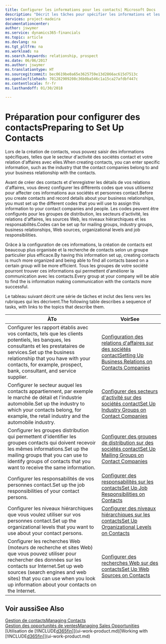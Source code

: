 ```yaml
---
title: Configurer les informations pour les contacts| Microsoft Docs
description: "Décrit les tâches pour spécifier les informations et les codes, par exemple, sur les secteurs d'activité et les relations d'affaires, avant de paramétrer des contacts."
services: project-madeira
documentationcenter: 
author: jswymer
ms.service: dynamics365-financials
ms.topic: article
ms.devlang: na
ms.tgt_pltfrm: na
ms.workload: na
ms.search.keywords: relationship, prospect
ms.date: 06/06/2017
ms.author: jswymer
ms.translationtype: HT
ms.sourcegitcommit: bec0619be0a65e3625759e13d2866ac615d7513c
ms.openlocfilehash: 701282909208c36b0ba546c1a15ca27afdbf447c
ms.contentlocale: fr-fr
ms.lasthandoff: 01/30/2018

---
```

# <a name="preparing-to-set-up-contacts"></a><span data-ttu-id="123d2-103">Préparation pour configurer des contacts</span><span class="sxs-lookup"><span data-stu-id="123d2-103">Preparing to Set Up Contacts</span></span>
<span data-ttu-id="123d2-104">Lors de la création de contacts, vous pouvez saisir des informations spécifiques, telles que le secteur d'activité des sociétés contact et votre relation d'affaires avec elles.</span><span class="sxs-lookup"><span data-stu-id="123d2-104">When creating contacts, you can enter specific information, such as the industry that the contact companies belong to and your business relationship with the contacts.</span></span>

<span data-ttu-id="123d2-105">Avant de créer des contacts et d'enregistrer les détails de vos relations d'affaires, vous devez configurer les différents codes que vous utiliserez pour affecter ces informations aux sociétés et personnes contact.</span><span class="sxs-lookup"><span data-stu-id="123d2-105">Before you create contacts and record details about your business relationships, you must set up the different codes that you will use to assign this information to your contact companies and people.</span></span> <span data-ttu-id="123d2-106">Les codes peuvent être configurés pour les groupes de distribution, les secteurs d'activité, les relations d'affaires, les sources Web, les niveaux hiérarchiques et les responsabilités.</span><span class="sxs-lookup"><span data-stu-id="123d2-106">Codes can be set up for mailing groups, industry groups, business relationships, Web sources, organizational levels and job responsibilities.</span></span>

<span data-ttu-id="123d2-107">Grâce à la configuration de ces informations, la création de contacts est beaucoup plus organisée et la recherche de contacts selon un groupe particulier plus efficace.</span><span class="sxs-lookup"><span data-stu-id="123d2-107">By having this information set up, creating contacts is much more organized and being able to find all contacts based on a certain group will be more efficient.</span></span> <span data-ttu-id="123d2-108">Tous les groupes de votre société pourront trouver ces informations qui permettent d'améliorer la communication avec les contacts.</span><span class="sxs-lookup"><span data-stu-id="123d2-108">Every group at your company will be able to find the is information making communication with the contacts more successful.</span></span>

<span data-ttu-id="123d2-109">Le tableau suivant décrit une série de tâches et inclut des liens vers les rubriques qui les décrivent.</span><span class="sxs-lookup"><span data-stu-id="123d2-109">The following table describes a sequence of tasks, with links to the topics that describe them.</span></span> 

| <span data-ttu-id="123d2-110">À</span><span class="sxs-lookup"><span data-stu-id="123d2-110">To</span></span> | <span data-ttu-id="123d2-111">Voir</span><span class="sxs-lookup"><span data-stu-id="123d2-111">See</span></span> |
| --- | --- |
| <span data-ttu-id="123d2-112">Configurer les rapport établis avec vos contacts, tels que les clients potentiels, les banques, les consultants et les prestataires de services.</span><span class="sxs-lookup"><span data-stu-id="123d2-112">Set up the business relationship that you have with your contacts, for example, prospect, bank, consultant, and service supplier.</span></span> |[<span data-ttu-id="123d2-113">Configuration des relations d'affaires sur des sociétés contact</span><span class="sxs-lookup"><span data-stu-id="123d2-113">Setting Up Business Relations on Contacts Companies</span></span>](marketing-business-relations.md) |
| <span data-ttu-id="123d2-114">Configurer le secteur auquel les contacts appartiennent, par exemple le marché de détail et l'industrie automobile.</span><span class="sxs-lookup"><span data-stu-id="123d2-114">Set up the industry to which your contacts belong, for example, the retail industry and the automobile industry.</span></span> |[<span data-ttu-id="123d2-115">Configurer des secteurs d'activité sur des sociétés contact</span><span class="sxs-lookup"><span data-stu-id="123d2-115">Set Up Industry Groups on Contact Companies</span></span>](marketing-industry-groups.md) |
| <span data-ttu-id="123d2-116">Configurer les groupes distribution qui permettent d'identifier les groupes contacts qui doivent recevoir les mêmes informations.</span><span class="sxs-lookup"><span data-stu-id="123d2-116">Set up the mailing groups that you can use to identify groups of contacts that you want to receive the same information.</span></span> |[<span data-ttu-id="123d2-117">Configurer des groupes de distribution sur des sociétés contact</span><span class="sxs-lookup"><span data-stu-id="123d2-117">Set Up Mailing Groups on Contact Companies</span></span>](marketing-mailing-groups.md) |
| <span data-ttu-id="123d2-118">Configurer les responsabilités de vos personnes contact.</span><span class="sxs-lookup"><span data-stu-id="123d2-118">Set up the job responsibilities of your contact persons.</span></span> |[<span data-ttu-id="123d2-119">Configurer des responsabilités sur les contacts</span><span class="sxs-lookup"><span data-stu-id="123d2-119">Set Up Job Responsibilities on Contacts</span></span>](marketing-job-responsibilities.md) |
| <span data-ttu-id="123d2-120">Configurer les niveaux hiérarchiques que vous voulez utiliser sur vos personnes contact.</span><span class="sxs-lookup"><span data-stu-id="123d2-120">Set up the organizational levels that you want to use about your contact persons.</span></span> |[<span data-ttu-id="123d2-121">Configurer des niveaux hiérarchiques sur les contacts</span><span class="sxs-lookup"><span data-stu-id="123d2-121">Set Up Organizational Levels on Contacts</span></span>](marketing-organizational-levels.md) |
| <span data-ttu-id="123d2-122">Configurer les recherches Web (moteurs de recherche et sites Web) que vous pouvez utiliser pour rechercher des données sur les contacts sur Internet.</span><span class="sxs-lookup"><span data-stu-id="123d2-122">Set up web sources (search engines and web sites) that you can use when you look up information about your contacts on the Internet.</span></span> |[<span data-ttu-id="123d2-123">Configurer des recherches Web sur des contacts</span><span class="sxs-lookup"><span data-stu-id="123d2-123">Set Up Web Sources on Contacts</span></span>](marketing-web-sources.md) |

## <a name="see-also"></a><span data-ttu-id="123d2-124">Voir aussi</span><span class="sxs-lookup"><span data-stu-id="123d2-124">See Also</span></span>
[<span data-ttu-id="123d2-125">Gestion de contacts</span><span class="sxs-lookup"><span data-stu-id="123d2-125">Managing Contacts</span></span>](marketing-contacts.md)  
[<span data-ttu-id="123d2-126">Gestion des opportunités de ventes</span><span class="sxs-lookup"><span data-stu-id="123d2-126">Managing Sales Opportunities</span></span>](marketing-manage-sales-opportunities.md)  
<span data-ttu-id="123d2-127">[Utilisation de [!INCLUDE[d365fin](includes/d365fin_md.md)]](ui-work-product.md)</span><span class="sxs-lookup"><span data-stu-id="123d2-127">[Working with [!INCLUDE[d365fin](includes/d365fin_md.md)]](ui-work-product.md)</span></span>

